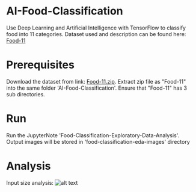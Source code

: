# AI-Food-Classification
Use Deep Learning and Artificial Intelligence with TensorFlow to classify food into 11 categories. Dataset used and description can be found here:
<a href="https://mmspg.epfl.ch/food-image-datasetsp" target="_blank">Food-11</a>

# Prerequisites
Download the dataset from link: <a href="http://grebvm2.epfl.ch/lin/food/Food-11.zip" target="_blank">Food-11.zip</a>. Extract zip file as "Food-11" into the same folder 'AI-Food-Classification'. Ensure that "Food-11" has 3 sub directories.

# Run
Run the JupyterNote 'Food-Classification-Exploratory-Data-Analysis'. Output images will be stored in 'food-classification-eda-images' directory

# Analysis
Input size analysis: 
![alt text](https://github.com/shbharath/AI-Food-Classification/blob/master/food-classification-eda-images/input_size_exploration.png "Sizing the Image Analysis")


